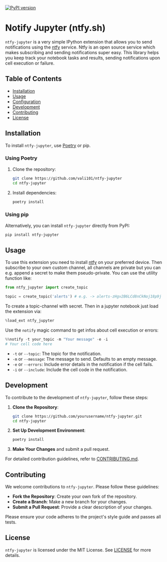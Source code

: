 [![PyPI version](https://badge.fury.io/py/ntfy-jupyter.svg)](https://pypi.org/project/ntfy-jupyter/)

# Notify Jupyter (ntfy.sh)

`ntfy-jupyter` is a very simple IPython extension that allows you to send notifications using the [ntfy](https://ntfy.sh/) service. Ntfy is an open source service which makes subscribing and sending notifications super easy.  This library helps you keep track your notebook tasks and results, sending notifications upon cell execution or failure.

## Table of Contents

- [Installation](#installation)
- [Usage](#usage)
- [Configuration](#configuration)
- [Development](#development)
- [Contributing](#contributing)
- [License](#license)

## Installation

To install `ntfy-jupyter`, use [Poetry](https://python-poetry.org/) or pip. 

### Using Poetry

1. Clone the repository:

   ```bash
   git clone https://github.com/vali101/ntfy-jupyter
   cd ntfy-jupyter
   ```

2. Install dependencies:

   ```bash
   poetry install
   ```

### Using pip

Alternatively, you can install `ntfy-jupyter` directly from PyPI:

```bash
pip install ntfy-jupyter
```

## Usage

To use this extension you need to install [ntfy](https://ntfy.sh/) on your preferred device. Then subscribe to your own custom channel, all channels are private but you can e.g. append a secret to make them pseudo-private. You can use the utility function like: 

```python
from ntfy_jupyter import create_topic

topic = create_topic('alerts') # e.g. -> alerts-zHgv2B6LCd8nCkNoj18p9j
```

To create a topic-channel with secret. Then in a jupyter notebook just load the extension via:

```python
%load_ext ntfy_jupyter
```

Use the `notify` magic command to get infos about cell execution or errors:

   ```python
   %%notify -t your_topic -m "Your message" -e -i
   # Your cell code here
   ```

   - `-t` or `--topic`: The topic for the notification.
   - `-m` or `--message`: The message to send. Defaults to an empty message.
   - `-e` or `--errors`: Include error details in the notification if the cell fails.
   - `-i` or `--include`: Include the cell code in the notification.

## Development

To contribute to the development of `ntfy-jupyter`, follow these steps:

1. **Clone the Repository**:

   ```bash
   git clone https://github.com/yourusername/ntfy-jupyter.git
   cd ntfy-jupyter
   ```

2. **Set Up Development Environment**:

   ```bash
   poetry install
   ```

4. **Make Your Changes** and submit a pull request.

For detailed contribution guidelines, refer to [CONTRIBUTING.md](CONTRIBUTING.md).

## Contributing

We welcome contributions to `ntfy-jupyter`. Please follow these guidelines:

- **Fork the Repository**: Create your own fork of the repository.
- **Create a Branch**: Make a new branch for your changes.
- **Submit a Pull Request**: Provide a clear description of your changes.

Please ensure your code adheres to the project's style guide and passes all tests.

## License

`ntfy-jupyter` is licensed under the MIT License. See [LICENSE](LICENSE) for more details.
